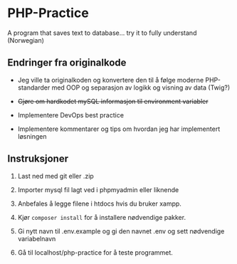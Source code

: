 # PHP-Practice
A program that saves text to database... try it to fully understand (Norwegian)

## Endringer fra originalkode

- Jeg ville ta originalkoden og konvertere den til å følge moderne PHP-standarder med OOP og separasjon av logikk og visning av data (Twig?)

- ~~Gjøre om hardkodet mySQL informasjon til environment variabler~~

- Implementere DevOps best practice

- Implementere kommentarer og tips om hvordan jeg har implementert løsningen


## Instruksjoner

1. Last ned med git eller .zip

2. Importer mysql fil lagt ved i phpmyadmin eller liknende

3. Anbefales å legge filene i htdocs hvis du bruker xampp.

4. Kjør ``` composer install ``` for å installere nødvendige pakker.

5. Gi nytt navn til .env.example og gi den navnet .env og sett nødvendige variabelnavn

6. Gå til localhost/php-practice for å teste programmet.
